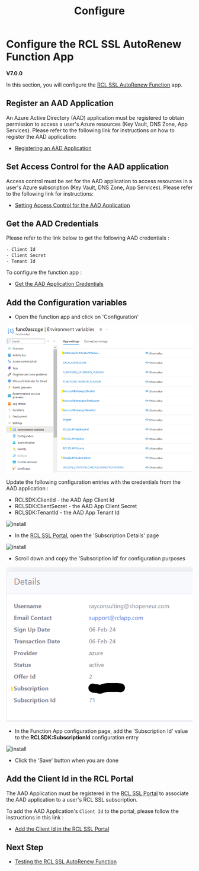 ﻿---
title: Configure
description: Configuring the RCL AutoRenew Function
parent: AutoRenew Function
nav_order: 2
---

# Configure the RCL SSL AutoRenew Function App
**V7.0.0**

In this section, you will configure the [RCL SSL AutoRenew Function](../autorenew/autorenew.md) app.

## Register an AAD Application

An Azure Active Directory (AAD) application must be registered to obtain permission to access a user's Azure resources (Key Vault, DNS Zone, App Services). Please refer to the following link for instructions on how to register the AAD application:

- [Registering an AAD Application](../authorization/aad-application)

## Set Access Control for the AAD application

Access control must be set for the AAD application to access resources in a user's Azure subscription (Key Vault, DNS Zone, App Services). Please refer to the following link for instructions:

- [Setting Access Control for the AAD Application](../authorization/access-control-app)

## Get the AAD Credentials 

Please refer to the link  below to get the following AAD credentials :

    - Client Id
    - Client Secret
    - Tenant Id

To configure the function app :

- [Get the AAD Application Credentials](../authorization/aad-application#get-the-aad-application-credentials)

## Add the Configuration variables

- Open the function app and click on 'Configuration'

![install](../images/autorenew_configure/func.PNG)

Update the following configuration entries with the credentials from the AAD application :

- RCLSDK:ClientId - the AAD App Client Id
- RCLSDK:ClientSecret - the AAD App Client Secret
- RCLSDK:TenantId - the AAD App Tenant Id

![install](../images/autorenew_configure/func2.PNG)

- In the [RCL SSL Portal](../portal/portal.md), open the 'Subscription Details' page

![install](../images/autorenew_configure/add_subscriptionid.png)

- Scroll down and copy the 'Subscription Id' for configuration purposes

![install](../images/autorenew_configure/add_subscriptionid2.png)

- In the Function App configuration page, add the 'Subscription Id' value to the **RCLSDK:SubscriptionId** configuration entry

![install](../images/autorenew_configure/add_subscriptionid3.png)


- Click the 'Save' button when you are done

## Add the Client Id in the RCL Portal

The AAD Application must be registered in the [RCL SSL Portal](../portal/portal.md) to associate the AAD application to a user's RCL SSL subscription.

To add the AAD Application's ``Client Id`` to the portal, please follow the instructions in this link :

- [Add the Client Id in the RCL SSL Portal](../api/authorization.md#add-the-client-id-in-the-rcl-portal)

## Next Step

- [Testing the RCL SSL AutoRenew Function](./test.md)



